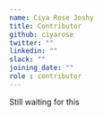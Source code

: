 ```yaml
---
name: Ciya Rose Joshy
title: Contributor
github: ciyarose
twitter: ""
linkedin: ""
slack: ""
joining_date: ""
role : contributor
---
```


Still waiting for this
